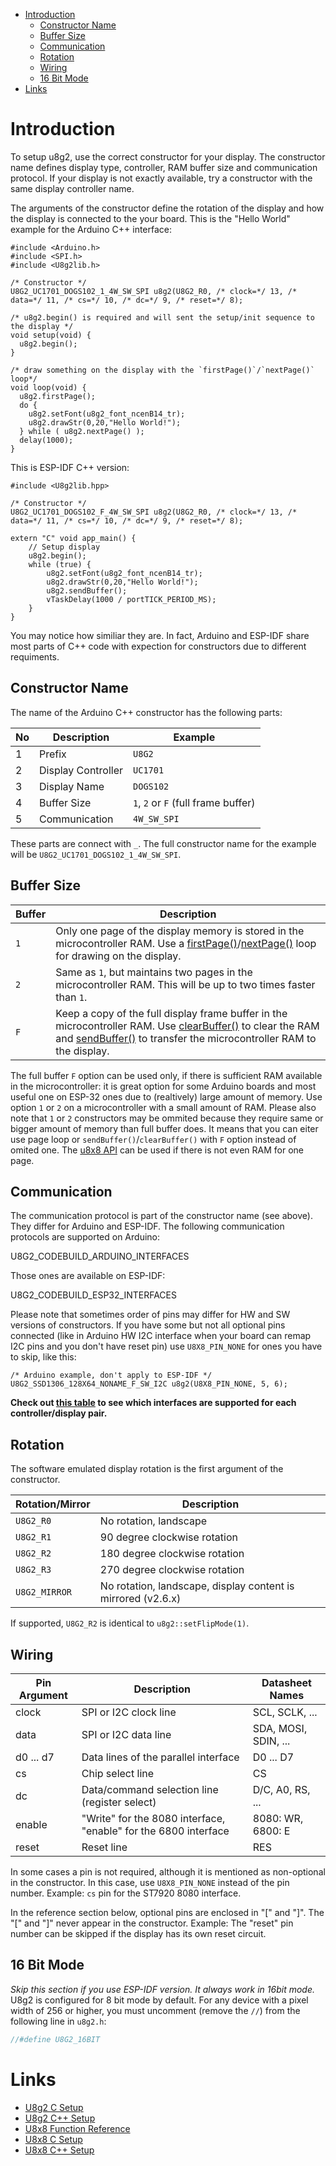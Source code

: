 
[tocstart]: # (toc start)

  * [Introduction](#introduction)
    * [Constructor Name](#constructor-name)
    * [Buffer Size](#buffer-size)
    * [Communication](#communication)
    * [Rotation](#rotation)
    * [Wiring](#wiring)
    * [16 Bit Mode](#16-bit-mode)
  * [Links](#links)

[tocend]: # (toc end)

# Introduction

To setup u8g2, use the correct constructor for your display.
The constructor name defines display type, controller, RAM buffer size and communication protocol.
If your display is not exactly available, try a constructor with the same display controller name.

The arguments of the constructor define the rotation of the display and how the display is connected to the your board.
This is the "Hello World" example for the Arduino C++ interface:

```CXX
#include <Arduino.h>
#include <SPI.h>
#include <U8g2lib.h>

/* Constructor */
U8G2_UC1701_DOGS102_1_4W_SW_SPI u8g2(U8G2_R0, /* clock=*/ 13, /* data=*/ 11, /* cs=*/ 10, /* dc=*/ 9, /* reset=*/ 8);

/* u8g2.begin() is required and will sent the setup/init sequence to the display */
void setup(void) {
  u8g2.begin();
}

/* draw something on the display with the `firstPage()`/`nextPage()` loop*/
void loop(void) {
  u8g2.firstPage();
  do {
    u8g2.setFont(u8g2_font_ncenB14_tr);
    u8g2.drawStr(0,20,"Hello World!");
  } while ( u8g2.nextPage() );
  delay(1000);
}
```

This is ESP-IDF C++ version:
```CXX
#include <U8g2lib.hpp>

/* Constructor */
U8G2_UC1701_DOGS102_F_4W_SW_SPI u8g2(U8G2_R0, /* clock=*/ 13, /* data=*/ 11, /* cs=*/ 10, /* dc=*/ 9, /* reset=*/ 8);

extern "C" void app_main() {
	// Setup display
	u8g2.begin();
	while (true) {
		u8g2.setFont(u8g2_font_ncenB14_tr);
		u8g2.drawStr(0,20,"Hello World!");
		u8g2.sendBuffer();
		vTaskDelay(1000 / portTICK_PERIOD_MS);
	}
}
```
You may notice how similiar they are. In fact, Arduino and ESP-IDF share most parts of C++ code with expection for constructors due to different requiments.

## Constructor Name

The name of the Arduino C++ constructor has the following parts:

| No | Description | Example |
|---|---|---|
| 1 | Prefix | `U8G2` |
| 2 | Display Controller | `UC1701` |
| 3 | Display Name | `DOGS102` |
| 4 | Buffer Size | `1`, `2` or `F` (full frame buffer) |
| 5 | Communication | `4W_SW_SPI` |

These parts are connect with `_`. The full constructor name for the example will be `U8G2_UC1701_DOGS102_1_4W_SW_SPI`.

## Buffer Size

| Buffer | Description |
|---|---|
| `1` | Only one page of the display memory is stored in the microcontroller RAM. Use a [firstPage()](u8g2reference#firstpage)/[nextPage()](u8g2reference#nextpage) loop for drawing on the display. |
| `2` | Same as `1`, but maintains two pages in the microcontroller RAM. This will be up to two times faster than `1`. |
| `F` | Keep a copy of the full display frame buffer in the microcontroller RAM. Use  [clearBuffer()](u8g2reference#clearbuffer) to clear the RAM and [sendBuffer()](u8g2reference#sendbuffer) to transfer the microcontroller RAM to the display.  |

The full buffer `F` option can be used only, if there is sufficient RAM available in the microcontroller: it is great option for some Arduino boards and most useful one on ESP-32 ones due to (realtively) large amount of memory. Use option `1` or `2` on a microcontroller with a small amount of RAM. Please also note that `1` or `2` constructors may be ommited because they require same or bigger amount of memory than full buffer does. It means that you can eiter use page loop or `sendBuffer()`/`clearBuffer()` with `F` option instead of omited one. 
The [u8x8 API](u8x8setupcpp) can be used if there is not even RAM for one page.

## Communication

The communication protocol is part of the constructor name (see above). They differ for Arduino and ESP-IDF.
The following communication protocols are supported on Arduino:

U8G2_CODEBUILD_ARDUINO_INTERFACES

Those ones are available on ESP-IDF:

U8G2_CODEBUILD_ESP32_INTERFACES

Please note that sometimes order of pins may differ for HW and SW versions of constructors. If you have some but not all optional pins connected (like in Arduino HW I2C interface when your board can remap I2C pins and you don't have reset pin) use `U8X8_PIN_NONE` for ones you have to skip, like this:

```CXX
/* Arduino example, don't apply to ESP-IDF */
U8G2_SSD1306_128X64_NONAME_F_SW_I2C u8g2(U8X8_PIN_NONE, 5, 6);
```

**Check out [this table](u8x8controllertable) to see which interfaces are supported for each controller/display pair.**

## Rotation

The software emulated display rotation is the first argument of the constructor.

| Rotation/Mirror | Description  |
|---|---|
| `U8G2_R0` | No rotation, landscape |
| `U8G2_R1` | 90 degree clockwise rotation |
| `U8G2_R2` | 180 degree clockwise rotation |
| `U8G2_R3` | 270 degree clockwise rotation |
| `U8G2_MIRROR` | No rotation, landscape, display content is mirrored (v2.6.x) |

If supported, `U8G2_R2` is identical to `u8g2::setFlipMode(1)`.

## Wiring

| Pin Argument | Description | Datasheet Names |
|---|---|---|
| clock | SPI or I2C clock line | SCL, SCLK, ... |
| data | SPI or I2C data line | SDA, MOSI, SDIN, ... |
| d0 ... d7 | Data lines of the parallel interface | D0 ... D7 |
| cs | Chip select line | CS | 
| dc | Data/command selection line (register select) | D/C, A0, RS, ... |
| enable | "Write" for the 8080 interface, "enable" for the 6800 interface | 8080: WR, 6800: E |
| reset | Reset line | RES |

In some cases a pin is not required, although it is mentioned as non-optional in the constructor. In this case, use `U8X8_PIN_NONE` instead of the pin number. Example: `cs` pin for the ST7920 8080 interface.

In the reference section below, optional pins are enclosed in "[" and "]". The "[" and "]" never appear in the constructor.
Example: The "reset" pin number can be skipped if the display has its own reset circuit.

[comment]: # (In fact, it is about C too. Or better put in common FAQ?)

## 16 Bit Mode

*Skip this section if you use ESP-IDF version. It always work in 16bit mode.* 
U8g2 is configured for 8 bit mode by default. For any device with a pixel width
of 256 or higher, you must uncomment (remove the `//`) from the following line in `u8g2.h`:

```C
//#define U8G2_16BIT
```

# Links
 * [U8g2 C Setup](u8g2setupc)
 * [U8g2 C++ Setup](u8g2setupcpp)
 * [U8x8 Function Reference](u8x8reference)
 * [U8x8 C Setup](u8x8setupc)
 * [U8x8 C++ Setup](u8x8setupcpp)
